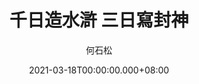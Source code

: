---
issue: 420
title: 千日造水滸 三日寫封神
author: 何石松
language: 海陸
date: 2021-03-18T00:00:00.000+08:00
topic: 諺語
difficulty: 2
wikidata: Q131449223
wikidata_link: https://www.wikidata.org/wiki/Q131449223
author_wikidata_link: https://www.wikidata.org/wiki/Q131448022
author_wikidata: Q131448022
---